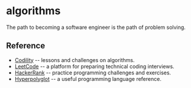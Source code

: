 # algorithms

The path to becoming a software engineer is the path of problem solving.

## Reference

- [Codility](https://codility.com/programmers/lessons/) -- lessons and challenges on algorithms.
- [LeetCode](https://leetcode.com/) -- a platform for preparing technical coding interviews.
- [HackerRank](https://www.hackerrank.com/) -- practice programming challenges and exercises.
- [Hyperpolyglot](http://hyperpolyglot.org/) -- a useful programming language reference.
